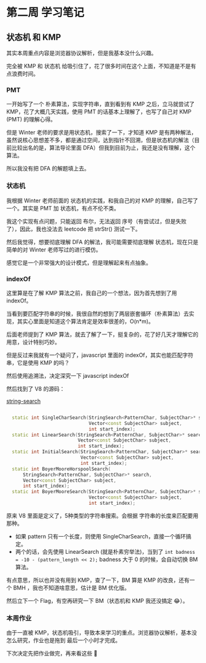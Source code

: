 # 第二周 学习笔记

## 状态机 和 KMP

其实本周重点内容是浏览器协议解析，但是我基本没什么兴趣。

完全被 KMP 和 状态机 给吸引住了，花了很多时间在这个上面，不知道是不是有点浪费时间。

### PMT

一开始写了一个 朴素算法，实现字符串，直到看到有 KMP 之后，立马就尝试了 KMP，花了大概几天实践，使用 PMT 的话基本上理解了，也写了自己对 KMP (PMT) 的理解心得。

但是 Winter 老师的要求是用状态机，搜索了一下，才知道 KMP 是有两种解法，虽然说核心思想差不多，都是通过空间，达到指针不回溯，但是状态机的解法（目前比较出名的是，算法导论里面 DFA）但我到目前为止，我还是没有理解，这个算法。

所以我没有把 DFA 的解题填上去。

### 状态机

我根据 Winter 老师前面的 状态机的实践，和我自己的对 KMP 的理解，自己写了一个。其实是 PMT 加 状态机，有点不伦不类。

我这个实现有点问题，只能返回 布尔，无法返回 序号（有尝试过，但是失败了），因此，我也没法去 leetcode 把 strStr() 测试一下。

然后我觉得，想要彻底理解 DFA 的解法，我可能需要彻底理解 状态机，现在只是简单的对 Winter 老师写过的进行模仿。

感觉它是一个非常强大的设计模式，但是理解起来有点抽象。

### indexOf

这里算是在了解 KMP 算法之前，我自己的一个想法，因为首先想到了用 indexOf。

当看到要匹配字符串的时候，我很自然的想到了两层嵌套循环（朴素算法）去实现，其实心里面是知道这个算法肯定是效率很差的，O(n*m)。

后面老师提到了 KMP 算法，就去了解了一下，挺复杂的，花了好几天才理解它的用意，设计特别巧妙。

但是反过来我就有一个疑问了，javascript 里面的 indexOf，其实也能匹配字符串，它是使用 KMP 的吗？

然后使用追溯法，决定深究一下 javascript indexOf

然后找到了 V8 的源码：

[string-search](https://android.googlesource.com/platform/external/v8/+/77008027c3252aa4e9d5f03f66c42e435bd69aee/src/string-search.h)

```c++

  static int SingleCharSearch(StringSearch<PatternChar, SubjectChar>* search,
                              Vector<const SubjectChar> subject,
                              int start_index);
  static int LinearSearch(StringSearch<PatternChar, SubjectChar>* search,
                          Vector<const SubjectChar> subject,
                          int start_index);
  static int InitialSearch(StringSearch<PatternChar, SubjectChar>* search,
                           Vector<const SubjectChar> subject,
                           int start_index);
  static int BoyerMooreHorspoolSearch(
      StringSearch<PatternChar, SubjectChar>* search,
      Vector<const SubjectChar> subject,
      int start_index);
  static int BoyerMooreSearch(StringSearch<PatternChar, SubjectChar>* search,
                              Vector<const SubjectChar> subject,
                              int start_index);
```

原来 V8 里面是定义了，5种类型的字符串搜索。会根据 字符串的长度来匹配要用那种。

- 如果 pattern 只有一个长度，则使用 SingleCharSearch，直接一个循环搞定。
- 两个的话，会先使用 LinearSearch (就是朴素穷举法)，当到了 `int badness = -10 - (pattern_length << 2);` badness 大于 0 的时候，会自动切换 BM 算法。

有点意思，所以也并没有用到 KMP，查了一下，BM 算是 KMP 的改良，还有一个 BMH ，我也不知道啥意思，估计是 BM 优化版。

然后立下一个 Flag，有空再研究一下 BM（状态机和 KMP 我还没搞定 😂）。

### 本周作业

由于一直被 KMP，状态机吸引，导致本来学习的重点。浏览器协议解析，基本没怎么研究，作业也是拖到 最后一个小时才完成。

下次决定先把作业做完，再来看这些 🤣
